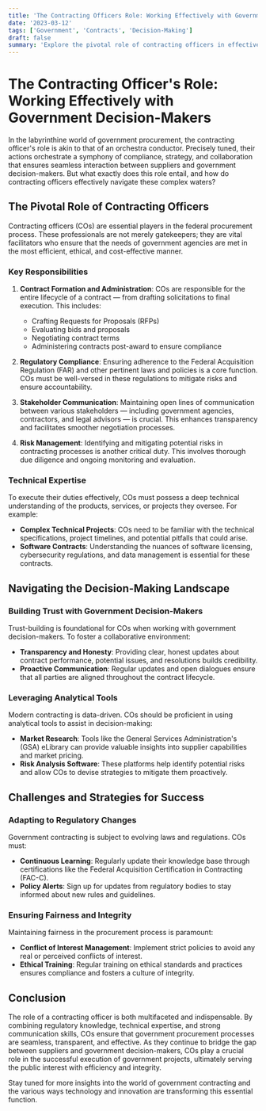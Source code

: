 ```yaml
---
title: 'The Contracting Officers Role: Working Effectively with Government Decision-Makers'
date: '2023-03-12'
tags: ['Government', 'Contracts', 'Decision-Making']
draft: false
summary: 'Explore the pivotal role of contracting officers in effectively bridging the gap between suppliers and government decision-makers.'
---
```


# The Contracting Officer's Role: Working Effectively with Government Decision-Makers

In the labyrinthine world of government procurement, the contracting officer's role is akin to that of an orchestra conductor. Precisely tuned, their actions orchestrate a symphony of compliance, strategy, and collaboration that ensures seamless interaction between suppliers and government decision-makers. But what exactly does this role entail, and how do contracting officers effectively navigate these complex waters?

## The Pivotal Role of Contracting Officers

Contracting officers (COs) are essential players in the federal procurement process. These professionals are not merely gatekeepers; they are vital facilitators who ensure that the needs of government agencies are met in the most efficient, ethical, and cost-effective manner.

### Key Responsibilities

1. **Contract Formation and Administration**: COs are responsible for the entire lifecycle of a contract — from drafting solicitations to final execution. This includes:
   - Crafting Requests for Proposals (RFPs)
   - Evaluating bids and proposals
   - Negotiating contract terms
   - Administering contracts post-award to ensure compliance

2. **Regulatory Compliance**: Ensuring adherence to the Federal Acquisition Regulation (FAR) and other pertinent laws and policies is a core function. COs must be well-versed in these regulations to mitigate risks and ensure accountability.

3. **Stakeholder Communication**: Maintaining open lines of communication between various stakeholders — including government agencies, contractors, and legal advisors — is crucial. This enhances transparency and facilitates smoother negotiation processes.

4. **Risk Management**: Identifying and mitigating potential risks in contracting processes is another critical duty. This involves thorough due diligence and ongoing monitoring and evaluation.

### Technical Expertise

To execute their duties effectively, COs must possess a deep technical understanding of the products, services, or projects they oversee. For example:
  - **Complex Technical Projects**: COs need to be familiar with the technical specifications, project timelines, and potential pitfalls that could arise.
  - **Software Contracts**: Understanding the nuances of software licensing, cybersecurity regulations, and data management is essential for these contracts.

## Navigating the Decision-Making Landscape

### Building Trust with Government Decision-Makers

Trust-building is foundational for COs when working with government decision-makers. To foster a collaborative environment:
- **Transparency and Honesty**: Providing clear, honest updates about contract performance, potential issues, and resolutions builds credibility.
- **Proactive Communication**: Regular updates and open dialogues ensure that all parties are aligned throughout the contract lifecycle.

### Leveraging Analytical Tools

Modern contracting is data-driven. COs should be proficient in using analytical tools to assist in decision-making:
- **Market Research**: Tools like the General Services Administration's (GSA) eLibrary can provide valuable insights into supplier capabilities and market pricing.
- **Risk Analysis Software**: These platforms help identify potential risks and allow COs to devise strategies to mitigate them proactively.

## Challenges and Strategies for Success

### Adapting to Regulatory Changes

Government contracting is subject to evolving laws and regulations. COs must:
- **Continuous Learning**: Regularly update their knowledge base through certifications like the Federal Acquisition Certification in Contracting (FAC-C).
- **Policy Alerts**: Sign up for updates from regulatory bodies to stay informed about new rules and guidelines.

### Ensuring Fairness and Integrity

Maintaining fairness in the procurement process is paramount:
- **Conflict of Interest Management**: Implement strict policies to avoid any real or perceived conflicts of interest.
- **Ethical Training**: Regular training on ethical standards and practices ensures compliance and fosters a culture of integrity.

## Conclusion

The role of a contracting officer is both multifaceted and indispensable. By combining regulatory knowledge, technical expertise, and strong communication skills, COs ensure that government procurement processes are seamless, transparent, and effective. As they continue to bridge the gap between suppliers and government decision-makers, COs play a crucial role in the successful execution of government projects, ultimately serving the public interest with efficiency and integrity.

Stay tuned for more insights into the world of government contracting and the various ways technology and innovation are transforming this essential function.
